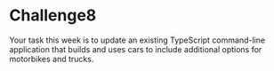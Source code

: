 # Challenge8
Your task this week is to update an existing TypeScript command-line application that builds and uses cars to include additional options for motorbikes and trucks.
